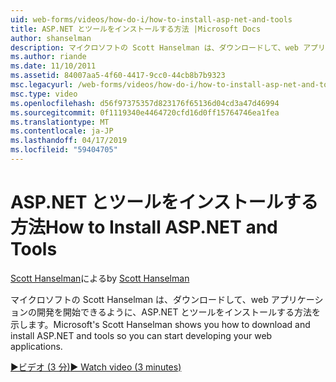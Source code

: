 ```yaml
---
uid: web-forms/videos/how-do-i/how-to-install-asp-net-and-tools
title: ASP.NET とツールをインストールする方法 |Microsoft Docs
author: shanselman
description: マイクロソフトの Scott Hanselman は、ダウンロードして、web アプリケーションの開発を開始できるように、ASP.NET とツールをインストールする方法を示します。
ms.author: riande
ms.date: 11/10/2011
ms.assetid: 84007aa5-4f60-4417-9cc0-44cb8b7b9323
msc.legacyurl: /web-forms/videos/how-do-i/how-to-install-asp-net-and-tools
msc.type: video
ms.openlocfilehash: d56f97375357d823176f65136d04cd3a47d46994
ms.sourcegitcommit: 0f1119340e4464720cfd16d0ff15764746ea1fea
ms.translationtype: MT
ms.contentlocale: ja-JP
ms.lasthandoff: 04/17/2019
ms.locfileid: "59404705"
---
```

# <a name="how-to-install-aspnet-and-tools"></a><span data-ttu-id="c0e25-103">ASP.NET とツールをインストールする方法</span><span class="sxs-lookup"><span data-stu-id="c0e25-103">How to Install ASP.NET and Tools</span></span>

<span data-ttu-id="c0e25-104">[Scott Hanselman](https://github.com/shanselman)による</span><span class="sxs-lookup"><span data-stu-id="c0e25-104">by [Scott Hanselman](https://github.com/shanselman)</span></span>

<span data-ttu-id="c0e25-105">マイクロソフトの Scott Hanselman は、ダウンロードして、web アプリケーションの開発を開始できるように、ASP.NET とツールをインストールする方法を示します。</span><span class="sxs-lookup"><span data-stu-id="c0e25-105">Microsoft's Scott Hanselman shows you how to download and install ASP.NET and tools so you can start developing your web applications.</span></span>

[<span data-ttu-id="c0e25-106">&#9654;ビデオ (3 分)</span><span class="sxs-lookup"><span data-stu-id="c0e25-106">&#9654; Watch video (3 minutes)</span></span>](https://channel9.msdn.com/Blogs/ASP-NET-Site-Videos/how-to-install-asp-net-and-tools)
